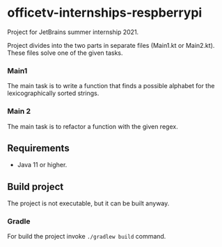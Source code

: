 # officetv-internships-respberrypi

Project for JetBrains summer internship 2021.

Project divides into the two parts in separate files (Main1.kt or Main2.kt). These files solve one of the given tasks.

### Main1 

The main task is to write a function that finds a possible alphabet for the lexicographically sorted strings.


### Main 2

The main task is to refactor a function with the given regex.


## Requirements

- Java 11 or higher.

## Build project

The project is not executable, but it can be built anyway.

### Gradle

For build the project invoke `./gradlew build` command.
